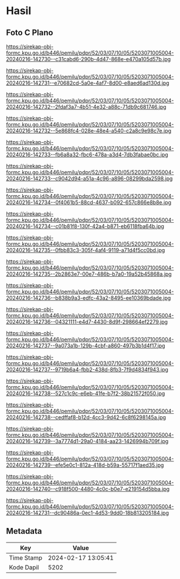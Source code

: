 # Hasil

## Foto C Plano

https://sirekap-obj-formc.kpu.go.id/b446/pemilu/pdpr/52/03/07/10/05/5203071005004-20240216-142730--c31cabd6-290b-4d47-868e-e470a105d57b.jpg

https://sirekap-obj-formc.kpu.go.id/b446/pemilu/pdpr/52/03/07/10/05/5203071005004-20240216-142731--e70682cd-5a0e-4af7-8d00-e8aed6ad130d.jpg

https://sirekap-obj-formc.kpu.go.id/b446/pemilu/pdpr/52/03/07/10/05/5203071005004-20240216-142732--2fdaf3a7-4b51-4e32-a88c-71db9c681746.jpg

https://sirekap-obj-formc.kpu.go.id/b446/pemilu/pdpr/52/03/07/10/05/5203071005004-20240216-142732--5e868fc4-028e-48e4-a540-c2a8c9e98c7e.jpg

https://sirekap-obj-formc.kpu.go.id/b446/pemilu/pdpr/52/03/07/10/05/5203071005004-20240216-142733--fb6a8a32-fbc6-478a-a3d4-7db3fabae0bc.jpg

https://sirekap-obj-formc.kpu.go.id/b446/pemilu/pdpr/52/03/07/10/05/5203071005004-20240216-142733--c9042d94-a51a-4c96-a896-08299bda2598.jpg

https://sirekap-obj-formc.kpu.go.id/b446/pemilu/pdpr/52/03/07/10/05/5203071005004-20240216-142734--0f4061b5-88cd-4637-b092-657c866e8b8e.jpg

https://sirekap-obj-formc.kpu.go.id/b446/pemilu/pdpr/52/03/07/10/05/5203071005004-20240216-142734--c01b81f8-130f-42a4-b871-eb6118fba64b.jpg

https://sirekap-obj-formc.kpu.go.id/b446/pemilu/pdpr/52/03/07/10/05/5203071005004-20240216-142735--0fbb83c3-305f-4af4-9119-a71d4f5cc0bd.jpg

https://sirekap-obj-formc.kpu.go.id/b446/pemilu/pdpr/52/03/07/10/05/5203071005004-20240216-142735--2b2863e7-00e7-486b-b7a0-19a52b45868a.jpg

https://sirekap-obj-formc.kpu.go.id/b446/pemilu/pdpr/52/03/07/10/05/5203071005004-20240216-142736--b838b9a3-edfc-43a2-8495-ee10369bdade.jpg

https://sirekap-obj-formc.kpu.go.id/b446/pemilu/pdpr/52/03/07/10/05/5203071005004-20240216-142736--04321111-e4d7-4430-8d9f-298664ef2279.jpg

https://sirekap-obj-formc.kpu.go.id/b446/pemilu/pdpr/52/03/07/10/05/5203071005004-20240216-142737--9a073a1b-129b-4cbf-a860-497b3b1d4f17.jpg

https://sirekap-obj-formc.kpu.go.id/b446/pemilu/pdpr/52/03/07/10/05/5203071005004-20240216-142737--9719b6a4-fbb2-438d-8fb3-7f9d4834f943.jpg

https://sirekap-obj-formc.kpu.go.id/b446/pemilu/pdpr/52/03/07/10/05/5203071005004-20240216-142738--527c1c9c-e6eb-41fe-b7f2-38b21572f050.jpg

https://sirekap-obj-formc.kpu.go.id/b446/pemilu/pdpr/52/03/07/10/05/5203071005004-20240216-142738--cedffaf8-b12d-4cc3-9d42-6c8f6298145a.jpg

https://sirekap-obj-formc.kpu.go.id/b446/pemilu/pdpr/52/03/07/10/05/5203071005004-20240216-142739--3a7774d1-29a0-4184-aa23-1426994b709f.jpg

https://sirekap-obj-formc.kpu.go.id/b446/pemilu/pdpr/52/03/07/10/05/5203071005004-20240216-142739--efe5e0c1-812a-418d-b59a-55717f1aed35.jpg

https://sirekap-obj-formc.kpu.go.id/b446/pemilu/pdpr/52/03/07/10/05/5203071005004-20240216-142740--c918f500-4480-4c0c-b0e7-e219154d5bba.jpg

https://sirekap-obj-formc.kpu.go.id/b446/pemilu/pdpr/52/03/07/10/05/5203071005004-20240216-142731--dc90486a-0ec1-4d53-9dd0-18b813205184.jpg


## Metadata

| Key        | Value               |
| ---------- | ------------------- |
| Time Stamp | 2024-02-17 13:05:41 |
| Kode Dapil | 5202                |



